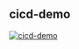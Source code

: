 ## cicd-demo

[![cicd-demo](https://github.com/recursivecodes/cicd-demo/actions/workflows/cicd-workflow.yaml/badge.svg)](https://github.com/recursivecodes/cicd-demo/actions/workflows/cicd-workflow.yaml)